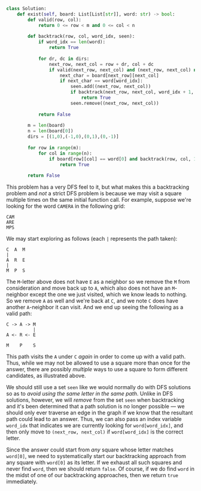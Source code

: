 ```python
class Solution:
    def exist(self, board: List[List[str]], word: str) -> bool:
        def valid(row, col):
            return 0 <= row < m and 0 <= col < n
        
        def backtrack(row, col, word_idx, seen):
            if word_idx == len(word):
                return True
            
            for dr, dc in dirs:
                next_row, next_col = row + dr, col + dc
                if valid(next_row, next_col) and (next_row, next_col) not in seen:
                    next_char = board[next_row][next_col]
                    if next_char == word[word_idx]:
                        seen.add((next_row, next_col))
                        if backtrack(next_row, next_col, word_idx + 1, seen):
                            return True
                        seen.remove((next_row, next_col))
            
            return False
        
        m = len(board)
        n = len(board[0])
        dirs = [(1,0),(-1,0),(0,1),(0,-1)]
        
        for row in range(m):
            for col in range(n):
                if board[row][col] == word[0] and backtrack(row, col, 1, {(row, col)}):
                    return True
                
        return False
```

This problem has a very DFS feel to it, but what makes this a backtracking problem and *not* a strict DFS problem is because we may visit a square multiple times on the same initial function call. For example, suppose we're looking for the word `CAMERA` in the following grid:

```
CAM
ARE
MPS
```

We may start exploring as follows (each `|` represents the path taken):

```
C  A  M
|
A  R  E
|
M  P  S
```

The `M`-letter above does not have `E` as a neighbor so we remove the `M` from consideration and move back up to `A`, which also does not have an `M`-neighbor except the one we just visited, which we know leads to nothing. So we remove `A` as well and we're back at `C`, and we note `C` does have another `A`-neighbor it can visit. And we end up seeing the following as a valid path:

```
C -> A -> M
          |
A <- R <- E

M    P    S
```

This path visits the `A` under `C` *again* in order to come up with a valid path. Thus, while we may not be allowed to use a square more than once for the answer, there are possibly *multiple* ways to use a square to form different candidates, as illustrated above.

We should still use a set `seen` like we would normally do with DFS solutions so as to *avoid using the same letter in the same path*. Unlike in DFS solutions, however, we will *remove* from the set `seen` when backtracking and it's been determined that a path solution is no longer possible &#8212; we should only ever traverse an edge in the graph if we know that the resultant path could lead to an answer. Thus, we can also pass an index variable `word_idx` that indicates we are currently looking for `word[word_idx]`, and then only move to `(next_row, next_col)` if `word[word_idx]` is the correct letter.

Since the answer could start from *any* square whose letter matches `word[0]`, we need to systematically start our backtracking approach from any square with `word[0]` as its letter. If we exhaust all such squares and never find `word`, then we should return `false`. Of course, if we do find `word` in the midst of one of our backtracking approaches, then we return `true` immediately.